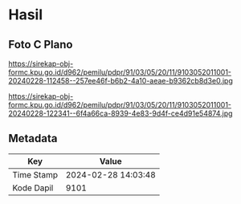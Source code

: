 # Hasil

## Foto C Plano

https://sirekap-obj-formc.kpu.go.id/d962/pemilu/pdpr/91/03/05/20/11/9103052011001-20240228-112458--257ee46f-b6b2-4a10-aeae-b9362cb8d3e0.jpg

https://sirekap-obj-formc.kpu.go.id/d962/pemilu/pdpr/91/03/05/20/11/9103052011001-20240228-122341--6f4a66ca-8939-4e83-9d4f-ce4d91e54874.jpg


## Metadata

| Key        | Value               |
| ---------- | ------------------- |
| Time Stamp | 2024-02-28 14:03:48 |
| Kode Dapil | 9101                |



